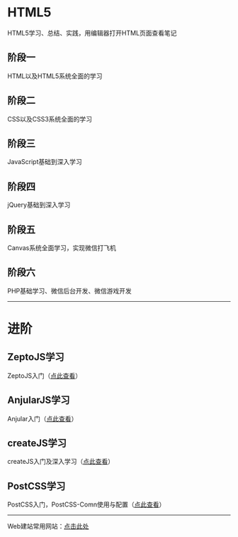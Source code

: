 # HTML5
HTML5学习、总结、实践，用编辑器打开HTML页面查看笔记

## 阶段一
HTML以及HTML5系统全面的学习

## 阶段二
CSS以及CSS3系统全面的学习

## 阶段三
JavaScript基础到深入学习

## 阶段四
jQuery基础到深入学习

## 阶段五
Canvas系统全面学习，实现微信打飞机

## 阶段六
PHP基础学习、微信后台开发、微信游戏开发


----------


# 进阶

## ZeptoJS学习
ZeptoJS入门（[点此查看][zepto]）

## AnjularJS学习
Anjular入门（[点此查看][angular]）

## createJS学习
createJS入门及深入学习（[点此查看][create]）

## PostCSS学习
PostCSS入门，PostCSS-Comn使用与配置（[点此查看][postcss]）

----------

Web建站常用网站：[点击此处][website]

[website]:./10-website/README.md
[postcss]:https://github.com/NalvyBoo/PostCSS-Comn
[create]:https://github.com/NalvyBoo/createJS
[zepto]:https://github.com/NalvyBoo/HTML5/tree/master/07-ZeptoJS
[angular]:https://github.com/NalvyBoo/HTML5/tree/master/08-AnjularJS